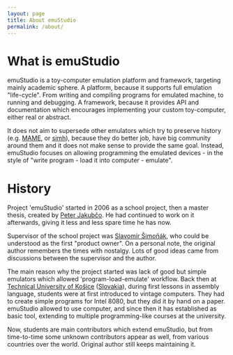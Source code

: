 ```yaml
---
layout: page
title: About emuStudio
permalink: /about/
---
```


# What is emuStudio

emuStudio is a toy-computer emulation platform and framework, targeting mainly academic sphere. A platform, because it supports full emulation "life-cycle". From writing and compiling programs for emulated machine, to running and debugging. A framework, because it provides API and documentation which encourages implementing your custom toy-computer, either real or abstract.

It does not aim to supersede other emulators which try to preserve history (e.g. [MAME][mame], or [simh][simh]), because they do better job, have big community around them and it does not make sense to provide the same goal. Instead, emuStudio focuses on allowing programming the emulated devices - in the style of "write program - load it into computer - emulate".

# History

Project 'emuStudio' started in 2006 as a school project, then a master thesis, created by [Peter Jakubčo][peterj]. He had continued to work on it afterwards, giving it less and less spare time he has now.

Supervisor of the school project was [Slavomír Šimoňák][slavos], who could be understood as the first "product owner". On a personal note, the original author remembers the times with nostalgy. Lots of good ideas came from discussions between the supervisor and the author.

The main reason why the project started was lack of good but simple emulators which allowed 'program-load-emulate' workflow. Back then at [Technical University of Košice][tuke] ([Slovakia][tukesk]), during first lessons in assembly language, students were at first introduced to vintage computers. They had to create simple programs for Intel 8080, but they did it by hand on a paper. emuStudio allowed to use computer, and since then it has established as basic tool, extending to multiple programming-like courses at the university.

Now, students are main contributors which extend emuStudio, but from time-to-time some unknown contributors appear as well, from various countries over the world. Original author still keeps maintaining it.


[mame]: https://www.mamedev.org/
[simh]: https://github.com/simh/simh
[peterj]: https://github.com/vbmacher
[slavos]: https://kpi.fei.tuke.sk/sk/person/slavomir-simonak
[tuke]: https://www.tuke.sk
[tukesk]: https://goo.gl/maps/9hoGFpr5q17GxF9M6
